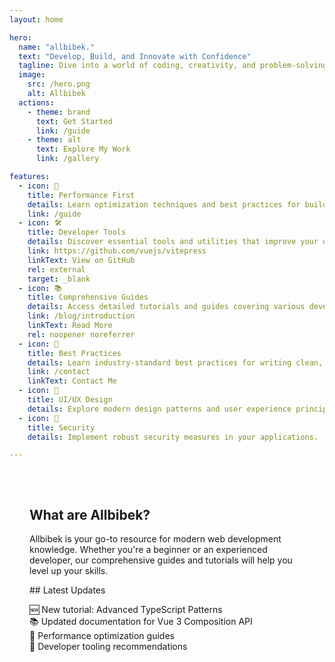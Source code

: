 ```yaml
---
layout: home

hero:
  name: "allbibek."
  text: "Develop, Build, and Innovate with Confidence"
  tagline: Dive into a world of coding, creativity, and problem-solving, shared from my journey to yours. Together, let's explore programming, design, and personal growth as we build and innovate.
  image:
    src: /hero.png
    alt: Allbibek
  actions:
    - theme: brand
      text: Get Started
      link: /guide
    - theme: alt
      text: Explore My Work
      link: /gallery

features:
  - icon: 🚀
    title: Performance First
    details: Learn optimization techniques and best practices for building high-performance applications.
    link: /guide
  - icon: 🛠️
    title: Developer Tools
    details: Discover essential tools and utilities that improve your development workflow.
    link: https://github.com/vuejs/vitepress
    linkText: View on GitHub
    rel: external
    target: _blank
  - icon: 📚
    title: Comprehensive Guides
    details: Access detailed tutorials and guides covering various development topics.
    link: /blog/introduction
    linkText: Read More
    rel: noopener noreferrer
  - icon: 🔧
    title: Best Practices
    details: Learn industry-standard best practices for writing clean, maintainable code.
    link: /contact
    linkText: Contact Me
  - icon: 🎨
    title: UI/UX Design
    details: Explore modern design patterns and user experience principles.
  - icon: 🔐
    title: Security
    details: Implement robust security measures in your applications.

---
```


<div class="vp-doc" style="padding: 2rem;">

## <span class="title">What are Allbibek?</span>

Allbibek is your go-to resource for modern web development knowledge. Whether you're a beginner or an experienced developer, our comprehensive guides and tutorials will help you level up your skills.

<FAQ />
## <span class="title">Latest Updates</span>

- 🆕 New tutorial: Advanced TypeScript Patterns
- 📚 Updated documentation for Vue 3 Composition API
- 🎯 Performance optimization guides
- 🔧 Developer tooling recommendations

</div>

<style scoped>
ul {
  list-style: none;
  padding-left: 0;
}
</style>
